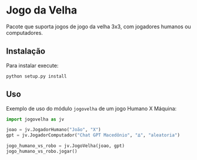 # Jogo da Velha

Pacote que suporta jogos de jogo da velha 3x3, com jogadores humanos ou computadores.

## Instalação

Para instalar execute:

```
python setup.py install
```

## Uso

Exemplo de uso do módulo `jogovelha` de um jogo Humano X Máquina:

```py
import jogovelha as jv

joao = jv.JogadorHumano("João", "X")
gpt = jv.JogadorComputador("Chat GPT Macedônio", "∆", "aleatoria")

jogo_humano_vs_robo = jv.JogoVelha(joao, gpt)
jogo_humano_vs_robo.jogar()
```